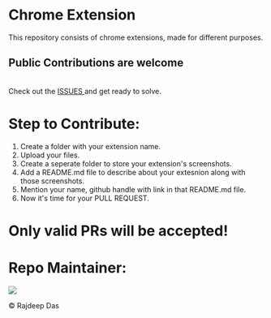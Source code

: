 # Chrome Extension
This repository consists of chrome extensions, made for different purposes.

<h2>Public Contributions are welcome</h2>
<br>
Check out the <a href="https://github.com/Rajspeaks/Chrome-extension/issues">ISSUES </a> and get ready to solve.
<br>

# Step to Contribute:

1. Create a folder with your extension name.<br>
2. Upload your files.<br>
3. Create a seperate folder to store your extension's screenshots.<br>
4. Add a README.md file to describe about your extesnion along with those screenshots.<br>
5. Mention your name, github handle with link in that README.md file.<br>
6. Now it's time for your PULL REQUEST.<br>

# Only valid PRs will be accepted!

# Repo Maintainer:<br>


<img src="https://github.com/Rajspeaks.png?size=100" />


<br>

&copy; Rajdeep Das
